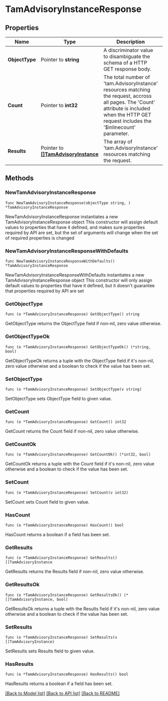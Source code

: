 # TamAdvisoryInstanceResponse

## Properties

Name | Type | Description | Notes
------------ | ------------- | ------------- | -------------
**ObjectType** | Pointer to **string** | A discriminator value to disambiguate the schema of a HTTP GET response body. | 
**Count** | Pointer to **int32** | The total number of &#39;tam.AdvisoryInstance&#39; resources matching the request, accross all pages. The &#39;Count&#39; attribute is included when the HTTP GET request includes the &#39;$inlinecount&#39; parameter. | [optional] 
**Results** | Pointer to [**[]TamAdvisoryInstance**](tam.AdvisoryInstance.md) | The array of &#39;tam.AdvisoryInstance&#39; resources matching the request. | [optional] 

## Methods

### NewTamAdvisoryInstanceResponse

`func NewTamAdvisoryInstanceResponse(objectType string, ) *TamAdvisoryInstanceResponse`

NewTamAdvisoryInstanceResponse instantiates a new TamAdvisoryInstanceResponse object
This constructor will assign default values to properties that have it defined,
and makes sure properties required by API are set, but the set of arguments
will change when the set of required properties is changed

### NewTamAdvisoryInstanceResponseWithDefaults

`func NewTamAdvisoryInstanceResponseWithDefaults() *TamAdvisoryInstanceResponse`

NewTamAdvisoryInstanceResponseWithDefaults instantiates a new TamAdvisoryInstanceResponse object
This constructor will only assign default values to properties that have it defined,
but it doesn't guarantee that properties required by API are set

### GetObjectType

`func (o *TamAdvisoryInstanceResponse) GetObjectType() string`

GetObjectType returns the ObjectType field if non-nil, zero value otherwise.

### GetObjectTypeOk

`func (o *TamAdvisoryInstanceResponse) GetObjectTypeOk() (*string, bool)`

GetObjectTypeOk returns a tuple with the ObjectType field if it's non-nil, zero value otherwise
and a boolean to check if the value has been set.

### SetObjectType

`func (o *TamAdvisoryInstanceResponse) SetObjectType(v string)`

SetObjectType sets ObjectType field to given value.


### GetCount

`func (o *TamAdvisoryInstanceResponse) GetCount() int32`

GetCount returns the Count field if non-nil, zero value otherwise.

### GetCountOk

`func (o *TamAdvisoryInstanceResponse) GetCountOk() (*int32, bool)`

GetCountOk returns a tuple with the Count field if it's non-nil, zero value otherwise
and a boolean to check if the value has been set.

### SetCount

`func (o *TamAdvisoryInstanceResponse) SetCount(v int32)`

SetCount sets Count field to given value.

### HasCount

`func (o *TamAdvisoryInstanceResponse) HasCount() bool`

HasCount returns a boolean if a field has been set.

### GetResults

`func (o *TamAdvisoryInstanceResponse) GetResults() []TamAdvisoryInstance`

GetResults returns the Results field if non-nil, zero value otherwise.

### GetResultsOk

`func (o *TamAdvisoryInstanceResponse) GetResultsOk() (*[]TamAdvisoryInstance, bool)`

GetResultsOk returns a tuple with the Results field if it's non-nil, zero value otherwise
and a boolean to check if the value has been set.

### SetResults

`func (o *TamAdvisoryInstanceResponse) SetResults(v []TamAdvisoryInstance)`

SetResults sets Results field to given value.

### HasResults

`func (o *TamAdvisoryInstanceResponse) HasResults() bool`

HasResults returns a boolean if a field has been set.


[[Back to Model list]](../README.md#documentation-for-models) [[Back to API list]](../README.md#documentation-for-api-endpoints) [[Back to README]](../README.md)


